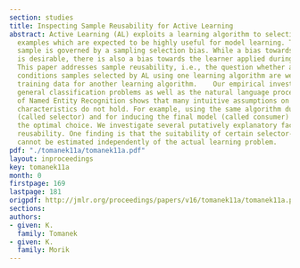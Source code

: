 ```yaml
---
section: studies
title: Inspecting Sample Reusability for Active Learning
abstract: Active Learning (AL) exploits a learning algorithm to selectively sample
  examples which are expected to be highly useful for model learning. The resulting
  sample is governed by a sampling selection bias. While a bias towards useful examples
  is desirable, there is also a bias towards the learner applied during AL selection.
  This paper addresses sample reusability, i.e., the question whether and under which
  conditions samples selected by AL using one learning algorithm are well-suited as
  training data for another learning algorithm.    Our empirical investigation on
  general classification problems as well as the natural language processing subtask
  of Named Entity Recognition shows that many intuitive assumptions on reusability
  characteristics do not hold. For example, using the same algorithm during AL selection
  (called selector) and for inducing the final model (called consumer) is not always
  the optimal choice. We investigate several putatively explanatory factors for sample
  reusability. One finding is that the suitability of certain selector-consumer pairings
  cannot be estimated independently of the actual learning problem.
pdf: "./tomanek11a/tomanek11a.pdf"
layout: inproceedings
key: tomanek11a
month: 0
firstpage: 169
lastpage: 181
origpdf: http://jmlr.org/proceedings/papers/v16/tomanek11a/tomanek11a.pdf
sections: 
authors:
- given: K.
  family: Tomanek
- given: K.
  family: Morik
---
```

